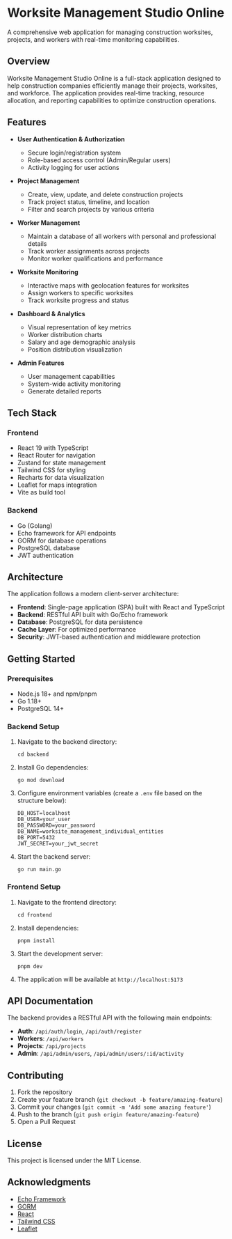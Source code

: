 # Worksite Management Studio Online

A comprehensive web application for managing construction worksites, projects, and workers with real-time monitoring capabilities.

## Overview

Worksite Management Studio Online is a full-stack application designed to help construction companies efficiently manage their projects, worksites, and workforce. The application provides real-time tracking, resource allocation, and reporting capabilities to optimize construction operations.

## Features

- **User Authentication & Authorization**
  - Secure login/registration system
  - Role-based access control (Admin/Regular users)
  - Activity logging for user actions

- **Project Management**
  - Create, view, update, and delete construction projects
  - Track project status, timeline, and location
  - Filter and search projects by various criteria

- **Worker Management**
  - Maintain a database of all workers with personal and professional details
  - Track worker assignments across projects
  - Monitor worker qualifications and performance

- **Worksite Monitoring**
  - Interactive maps with geolocation features for worksites
  - Assign workers to specific worksites
  - Track worksite progress and status

- **Dashboard & Analytics**
  - Visual representation of key metrics
  - Worker distribution charts
  - Salary and age demographic analysis
  - Position distribution visualization

- **Admin Features**
  - User management capabilities
  - System-wide activity monitoring
  - Generate detailed reports

## Tech Stack

### Frontend
- React 19 with TypeScript
- React Router for navigation
- Zustand for state management
- Tailwind CSS for styling
- Recharts for data visualization
- Leaflet for maps integration
- Vite as build tool

### Backend
- Go (Golang)
- Echo framework for API endpoints
- GORM for database operations
- PostgreSQL database
- JWT authentication

## Architecture

The application follows a modern client-server architecture:

- **Frontend**: Single-page application (SPA) built with React and TypeScript
- **Backend**: RESTful API built with Go/Echo framework
- **Database**: PostgreSQL for data persistence
- **Cache Layer**: For optimized performance
- **Security**: JWT-based authentication and middleware protection

## Getting Started

### Prerequisites

- Node.js 18+ and npm/pnpm
- Go 1.18+
- PostgreSQL 14+

### Backend Setup

1. Navigate to the backend directory:
   ```
   cd backend
   ```

2. Install Go dependencies:
   ```
   go mod download
   ```

3. Configure environment variables (create a `.env` file based on the structure below):
   ```
   DB_HOST=localhost
   DB_USER=your_user
   DB_PASSWORD=your_password
   DB_NAME=worksite_management_individual_entities
   DB_PORT=5432
   JWT_SECRET=your_jwt_secret
   ```

4. Start the backend server:
   ```
   go run main.go
   ```

### Frontend Setup

1. Navigate to the frontend directory:
   ```
   cd frontend
   ```

2. Install dependencies:
   ```
   pnpm install
   ```

3. Start the development server:
   ```
   pnpm dev
   ```

4. The application will be available at `http://localhost:5173`

## API Documentation

The backend provides a RESTful API with the following main endpoints:

- **Auth**: `/api/auth/login`, `/api/auth/register`
- **Workers**: `/api/workers`
- **Projects**: `/api/projects`
- **Admin**: `/api/admin/users`, `/api/admin/users/:id/activity`

## Contributing

1. Fork the repository
2. Create your feature branch (`git checkout -b feature/amazing-feature`)
3. Commit your changes (`git commit -m 'Add some amazing feature'`)
4. Push to the branch (`git push origin feature/amazing-feature`)
5. Open a Pull Request

## License

This project is licensed under the MIT License.

## Acknowledgments

- [Echo Framework](https://echo.labstack.com/)
- [GORM](https://gorm.io/)
- [React](https://reactjs.org/)
- [Tailwind CSS](https://tailwindcss.com/)
- [Leaflet](https://leafletjs.com/) 
